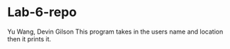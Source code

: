 # Lab-6-repo
Yu Wang, Devin Gilson
This program takes in the users name and location then it prints it.
